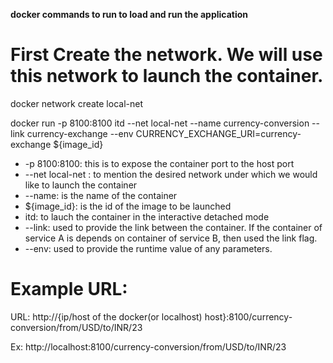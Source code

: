 **docker commands to run to load and run the application**

# First Create the network. We will use this network to launch the container.
docker network create local-net 

docker run -p 8100:8100 itd --net local-net --name currency-conversion --link currency-exchange --env CURRENCY_EXCHANGE_URI=currency-exchange ${image_id}
 - -p 8100:8100: this is to expose the container port to the host port
 - --net local-net : to mention the desired network under which we would like to launch the container
 - --name: is the name of the container
 - ${image_id}: is the id of the image to be launched
 - itd: to lauch the container in the interactive detached mode
 - --link: used to provide the link between the container. If the container of service A is depends on container of service B, then used the link flag.
 - --env: used to provide the runtime value of any parameters.

# Example URL:
URL: http://{ip/host of the docker(or localhost) host}:8100/currency-conversion/from/USD/to/INR/23

Ex: http://localhost:8100/currency-conversion/from/USD/to/INR/23
